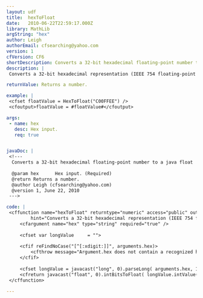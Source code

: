 ```yaml
---
layout: udf
title:  hexToFloat
date:   2010-06-22T22:59:17.000Z
library: MathLib
argString: "hex"
author: Leigh
authorEmail: cfsearching@yahoo.com
version: 1
cfVersion: CF6
shortDescription: Converts a 32-bit hexadecimal floating-point number to a java float
description: |
 Converts a 32-bit hexadecimal representation (IEEE 754 floating-point number) to a java Float

returnValue: Returns a number.

example: |
 <cfset floatValue = HexToFloat("C00FFEE") />
 <cfoutput>floatValue = #floatValue#</cfoutput>

args:
 - name: hex
   desc: Hex input.
   req: true


javaDoc: |
 <!---
  Converts a 32-bit hexadecimal floating-point number to a java float
  
  @param hex      Hex input. (Required)
  @return Returns a number. 
  @author Leigh (cfsearching@yahoo.com) 
  @version 1, June 22, 2010 
 --->

code: |
 <cffunction name="hexToFloat" returntype="numeric" access="public" output="false"
         hint="Converts a 32-bit hexadecimal representation (IEEE 754 floating-point number) to a java Float">
     <cfargument name="hex" type="string" required="true" />
 
     <cfset var longValue     = "">
 
     <cfif reFindNoCase("[^[:xdigit:]]", arguments.hex)>
         <cfthrow message="Argument.hex does not contain a recognized hexidecimal string" type="InvalidArgument" />
     </cfif>
     
     <cfset longValue = javacast("long", 0).parseLong( arguments.hex, 16 ) />
     <cfreturn javacast("float", 0).intBitsToFloat( longValue.intValue() ) />
 </cffunction>

---
```


